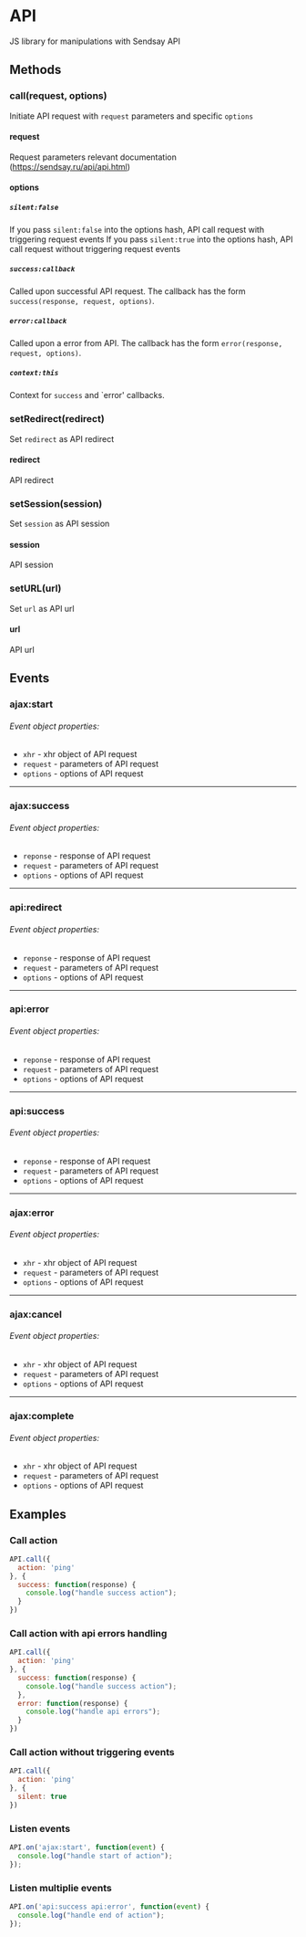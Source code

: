 # API

JS library for manipulations with Sendsay API


## Methods

### call(request, options)
Initiate API request with `request` parameters and specific `options`

#### request
Request parameters relevant documentation (https://sendsay.ru/api/api.html)

#### options

##### `silent:false`
If you pass `silent:false` into the options hash, API call request with triggering request events
If you pass `silent:true` into the options hash, API call request without triggering request events
##### `success:callback`
Called upon successful API request. The callback has the form `success(response, request, options)`.
##### `error:callback`
Called upon a error from API. The callback has the form `error(response, request, options)`.
##### `context:this`
Context for `success` and `error' callbacks.

### setRedirect(redirect)
Set `redirect` as API redirect

#### redirect
API redirect

### setSession(session)
Set `session` as API session

#### session
API session

### setURL(url)
Set `url` as API url

#### url
API url

## Events
### ajax:start
###### Event object properties:
* `xhr` - xhr object of API request
* `request` - parameters of API request
* `options` - options of API request

----
### ajax:success
###### Event object properties:
* `reponse` - response of API request
* `request` - parameters of API request
* `options` - options of API request

----
### api:redirect
###### Event object properties:
* `reponse` - response of API request
* `request` - parameters of API request
* `options` - options of API request

----
### api:error
###### Event object properties:
* `reponse` - response of API request
* `request` - parameters of API request
* `options` - options of API request

----
### api:success
###### Event object properties:
* `reponse` - response of API request
* `request` - parameters of API request
* `options` - options of API request

----
### ajax:error
###### Event object properties:
* `xhr` - xhr object of API request
* `request` - parameters of API request
* `options` - options of API request

----
### ajax:cancel
###### Event object properties:
* `xhr` - xhr object of API request
* `request` - parameters of API request
* `options` - options of API request

----
### ajax:complete
###### Event object properties:
* `xhr` - xhr object of API request
* `request` - parameters of API request
* `options` - options of API request

## Examples

### Call action

```js
API.call({
  action: 'ping'  
}, {
  success: function(response) {
    console.log("handle success action");
  }
})
```

### Call action with api errors handling

```js
API.call({
  action: 'ping'  
}, {
  success: function(response) {
    console.log("handle success action");
  },
  error: function(response) {
    console.log("handle api errors");
  }
})
```

### Call action without triggering events

```js
API.call({
  action: 'ping'  
}, {
  silent: true
})
```

### Listen events

```js
API.on('ajax:start', function(event) {
  console.log("handle start of action");
});
```

### Listen multiplie events

```js
API.on('api:success api:error', function(event) {
  console.log("handle end of action");
});
```